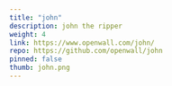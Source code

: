 ```yaml
---
title: "john"
description: john the ripper
weight: 4
link: https://www.openwall.com/john/
repo: https://github.com/openwall/john
pinned: false
thumb: john.png
---
```




